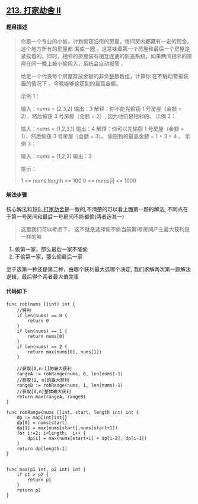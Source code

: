 ## [213. 打家劫舍 II](https://leetcode-cn.com/problems/house-robber-ii/)

#### 题目描述

> 你是一个专业的小偷，计划偷窃沿街的房屋，每间房内都藏有一定的现金。这个地方所有的房屋都 围成一圈 ，这意味着第一个房屋和最后一个房屋是紧挨着的。同时，相邻的房屋装有相互连通的防盗系统，如果两间相邻的房屋在同一晚上被小偷闯入，系统会自动报警 。
>
> 给定一个代表每个房屋存放金额的非负整数数组，计算你 在不触动警报装置的情况下 ，今晚能够偷窃到的最高金额。
>
> 
>
> 示例 1：
>
> 输入：nums = [2,3,2]
> 输出：3
> 解释：你不能先偷窃 1 号房屋（金额 = 2），然后偷窃 3 号房屋（金额 = 2）, 因为他们是相邻的。
> 示例 2：
>
> 输入：nums = [1,2,3,1]
> 输出：4
> 解释：你可以先偷窃 1 号房屋（金额 = 1），然后偷窃 3 号房屋（金额 = 3）。
>   偷窃到的最高金额 = 1 + 3 = 4 。
> 示例 3：
>
> 输入：nums = [1,2,3]
> 输出：3
>
>
> 提示：
>
> 1 <= nums.length <= 100
> 0 <= nums[i] <= 1000

#### 解法步骤

核心解法和[198. 打家劫舍](https://leetcode-cn.com/problems/house-robber/)是一致的,不清楚的可以看上面第一题的解法,  不同点在于第一号房间和最后一号房间不能都偷(两者选其一)

> 这里我们可以考虑下， 这不就是选择偷不偷当前第i号房间产生最大获利是一样的嘛

1. 偷第一家，那么最后一家不能偷
2. 不偷第一家，那么偷最后一家

至于选第一种还是第二种，由哪个获利最大选哪个决定, 我们求解两次第一题解法逻辑，最后得个两者最大值完事

#### 代码如下

```golang
func rob(nums []int) int {
    //特判
    if len(nums) == 0 {
        return 0
    }
    if len(nums) == 1 {
        return nums[0]
    }
    if len(nums) == 2 {
        return max(nums[0], nums[1])
    }

    //获取[0,n-1]的最大获利
    rangeA := robRange(nums, 0, len(nums)-1)
    //获取[1, n]的最大获利
    rangeB := robRange(nums, 1, len(nums)-1)
    //获取[0,n]整体最大获利
    return max(rangeA, rangeB)
}

func robRange(nums []int, start, length int) int {
    dp := map[int]int{}
    dp[0] = nums[start]
    dp[1] = max(nums[start],nums[start+1])
    for i:=2; i<length;  i++ {
        dp[i] = max(nums[start+i] + dp[i-2], dp[i-1])
    }
    return dp[length-1]
}


func max(p1 int, p2 int) int {
    if p1 > p2 {
        return p1
    }
    return p2
}
```

## 
